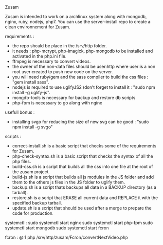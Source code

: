 Zusam

Zusam is intended to work on a archlinux system along with mongodb, nginx, ruby, nodejs, php7.
You can use the server-install repo to create a clean environnement for Zusam.

requirements :
- the repo should be place in the /srv/http folder.
- it needs : php-mcrypt, php-imagick, php-mongodb to be installed and activated in the php.ini file.
- ffmpeg is necessary to convert videos.
- the owner of the non-data files should be user:http where user is a non root user created to push new code on the server.
- you will need ruby/gem and the sass compiler to build the css files : "gem install sass".
- nodejs is required to use uglifyJS2 (don't forget to install it : "sudo npm install -g uglify-js".
- mongdb-tools is necessary for backup and restore db scripts
- php-fpm is necessary to go along with nginx

usefull bonus :
- installing svgo for reducing the size of new svg can be good : "sudo npm install -g svgo"

scripts :
- correct-install.sh is a basic script that checks some of the requirements for Zusam.
- php-check-syntax.sh is a basic script that checks the syntax of all the php files.
- build-css.sh is a script that builds all the css into one file at the root of the zusam project.
- build-js.sh is a script that builds all js modules in the JS folder and add them to the others js files in the JS folder to uglify them.
- backup.sh is a script thats backups all data in a BACKUP directory (as a tarball).
- restore.sh is a script that ERASE all current data and REPLACE it with the specified backup tarball.
- update.sh is a script that should be used after a merge to prepare the code for production.

systemctl :
sudo systemctl start nginx
sudo systemctl start php-fpm
sudo systemctl start mongodb
sudo systemctl start fcron

fcron :
@ 1 php /srv/http/zusam/Fcron/convertNextVideo.php
